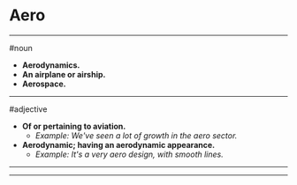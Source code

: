 # Aero
---
#noun
- **Aerodynamics.**
- **An airplane or airship.**
- **Aerospace.**
---
#adjective
- **Of or pertaining to aviation.**
	- _Example: We've seen a lot of growth in the aero sector._
- **Aerodynamic; having an aerodynamic appearance.**
	- _Example: It's a very aero design, with smooth lines._
---
---
